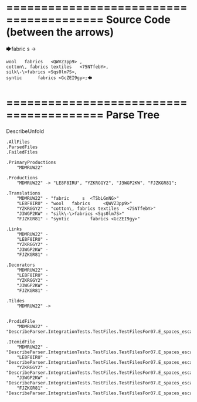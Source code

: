 ========================================
Source Code (between the arrows)
========================================

🡆fabric     s 	<TSbLGnNG> ->

	wool   fabrics	 <QWVZ3pp9> ,
	cotton\, fabrics textiles   <75NTfebY>,
    silk\-\>fabrics <Sqs0lm7S>,
    syntic 		fabrics <GcZEI9gy>;🡄

========================================
Parse Tree
========================================
DescribeUnfold

    .AllFiles
    .ParsedFiles
    .FailedFiles

    .PrimaryProductions
        "MDMRUW22" 

    .Productions
        "MDMRUW22" -> "LE8F8IRU", "YZKRGGY2", "J3WGP2KW", "FJZKGR81";

    .Translations
        "MDMRUW22" - "fabric     s 	<TSbLGnNG>"
        "LE8F8IRU" - "wool   fabrics	 <QWVZ3pp9>"
        "YZKRGGY2" - "cotton\, fabrics textiles   <75NTfebY>"
        "J3WGP2KW" - "silk\-\>fabrics <Sqs0lm7S>"
        "FJZKGR81" - "syntic 		fabrics <GcZEI9gy>"

    .Links
        "MDMRUW22" - 
        "LE8F8IRU" - 
        "YZKRGGY2" - 
        "J3WGP2KW" - 
        "FJZKGR81" - 

    .Decorators
        "MDMRUW22" - 
        "LE8F8IRU" - 
        "YZKRGGY2" - 
        "J3WGP2KW" - 
        "FJZKGR81" - 

    .Tildes
        "MDMRUW22" -> 


    .ProdidFile
        "MDMRUW22" - "DescribeParser.IntegrationTests.TestFiles.TestFilesFor07.E_spaces_escapes_N.ds"

    .ItemidFile
        "MDMRUW22" - "DescribeParser.IntegrationTests.TestFiles.TestFilesFor07.E_spaces_escapes_N.ds"
        "LE8F8IRU" - "DescribeParser.IntegrationTests.TestFiles.TestFilesFor07.E_spaces_escapes_N.ds"
        "YZKRGGY2" - "DescribeParser.IntegrationTests.TestFiles.TestFilesFor07.E_spaces_escapes_N.ds"
        "J3WGP2KW" - "DescribeParser.IntegrationTests.TestFiles.TestFilesFor07.E_spaces_escapes_N.ds"
        "FJZKGR81" - "DescribeParser.IntegrationTests.TestFiles.TestFilesFor07.E_spaces_escapes_N.ds"

